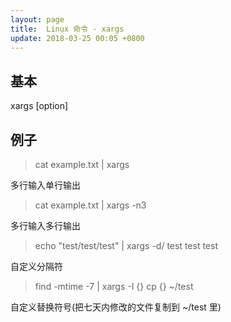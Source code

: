 ```yaml
---
layout: page
title:  Linux 命令 - xargs
update: 2018-03-25 00:05 +0800
---
```


## 基本

xargs [option]

## 例子

> cat example.txt | xargs

多行输入单行输出

> cat example.txt | xargs -n3

多行输入多行输出

> echo "test/test/test" | xargs -d/
> test test test

自定义分隔符

> find -mtime -7 | xargs -I {} cp {} ~/test

自定义替换符号(把七天内修改的文件复制到 ~/test 里)

